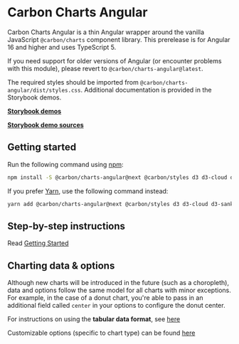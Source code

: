 # Carbon Charts Angular

Carbon Charts Angular is a thin Angular wrapper around the vanilla JavaScript `@carbon/charts` component library. This prerelease is for Angular 16 and higher and uses TypeScript 5.

If you need support for older versions of Angular (or encounter problems with this module), please revert to `@carbon/charts-angular@latest`.

The required styles should be imported from `@carbon/charts-angular/dist/styles.css`. Additional documentation is provided in the Storybook demos.


**[Storybook demos](https://carbon-design-system.github.io/carbon-charts/angular)**

**[Storybook demo sources](https://github.com/carbon-design-system/carbon-charts/tree/master/packages/core/demo/data)**

## Getting started

Run the following command using [npm](https://www.npmjs.com/):

```bash
npm install -S @carbon/charts-angular@next @carbon/styles d3 d3-cloud d3-sankey
```

If you prefer [Yarn](https://yarnpkg.com/en/), use the following command
instead:

```bash
yarn add @carbon/charts-angular@next @carbon/styles d3 d3-cloud d3-sankey
```

## Step-by-step instructions

Read
[Getting Started](https://charts.carbondesignsystem.com/?path=/docs/docs-getting-started-angular--docs)

## Charting data & options

Although new charts will be introduced in the future (such as a choropleth), data and options follow the same model for all charts with minor exceptions. For example, in the case of a donut chart, you're able to pass in an additional field called `center` in your options to configure the donut center.

For instructions on using the **tabular data format**, see
[here](https://charts.carbondesignsystem.com/angular/?path=/docs/docs-tutorials-tabular-data-format--docs)

Customizable options (specific to chart type) can be found
[here](https://charts.carbondesignsystem.com/documentation/modules/interfaces.html)
